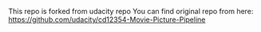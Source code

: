 This repo is forked from udacity repo
You can find original repo from here: https://github.com/udacity/cd12354-Movie-Picture-Pipeline